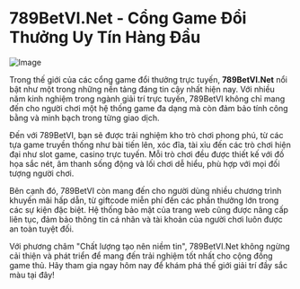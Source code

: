 # 789BetVI.Net - Cổng Game Đổi Thưởng Uy Tín Hàng Đầu

![Image](https://github.com/user-attachments/assets/bd51ea9f-0666-407b-a7a7-98ead6de688c)

Trong thế giới của các cổng game đổi thưởng trực tuyến, **789BetVI.Net** nổi bật như một trong những nền tảng đáng tin cậy nhất hiện nay. Với nhiều năm kinh nghiệm trong ngành giải trí trực tuyến, 789BetVI không chỉ mang đến cho người chơi một hệ thống game đa dạng mà còn đảm bảo tính công bằng và minh bạch trong từng giao dịch.

Đến với 789BetVI, bạn sẽ được trải nghiệm kho trò chơi phong phú, từ các tựa game truyền thống như bài tiến lên, xóc đĩa, tài xỉu đến các trò chơi hiện đại như slot game, casino trực tuyến. Mỗi trò chơi đều được thiết kế với đồ họa sắc nét, âm thanh sống động và lối chơi dễ hiểu, phù hợp với mọi đối tượng người chơi.

Bên cạnh đó, 789BetVI còn mang đến cho người dùng nhiều chương trình khuyến mãi hấp dẫn, từ giftcode miễn phí đến các phần thưởng lớn trong các sự kiện đặc biệt. Hệ thống bảo mật của trang web cũng được nâng cấp liên tục, đảm bảo thông tin cá nhân và tài khoản của người chơi luôn được an toàn tuyệt đối.

Với phương châm "Chất lượng tạo nên niềm tin", 789BetVI.Net không ngừng cải thiện và phát triển để mang đến trải nghiệm tốt nhất cho cộng đồng game thủ. Hãy tham gia ngay hôm nay để khám phá thế giới giải trí đầy sắc màu tại đây!